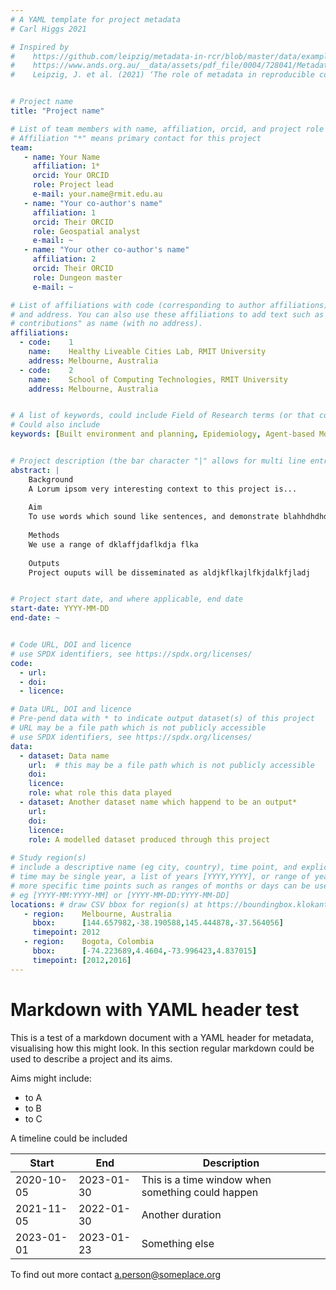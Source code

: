 ```yaml
--- 
# A YAML template for project metadata
# Carl Higgs 2021

# Inspired by 
#    https://github.com/leipzig/metadata-in-rcr/blob/master/data/examples/rescience_metadata.yaml
#    https://www.ands.org.au/__data/assets/pdf_file/0004/728041/Metadata-Workinglevel.pdf
#    Leipzig, J. et al. (2021) ‘The role of metadata in reproducible computational research’, Patterns, 2(9). doi:10.1016/j.patter.2021.100322.


# Project name
title: "Project name" 

# List of team members with name, affiliation, orcid, and project role
# Affiliation "*" means primary contact for this project
team:
   - name: Your Name
     affiliation: 1*
     orcid: Your ORCID 
     role: Project lead
     e-mail: your.name@rmit.edu.au
   - name: "Your co-author's name" 
     affiliation: 1
     orcid: Their ORCID 
     role: Geospatial analyst
     e-mail: ~
   - name: "Your other co-author's name" 
     affiliation: 2
     orcid: Their ORCID 
     role: Dungeon master
     e-mail: ~

# List of affiliations with code (corresponding to author affiliations), name
# and address. You can also use these affiliations to add text such as "Equal
# contributions" as name (with no address).
affiliations:
  - code:    1
    name:    Healthy Liveable Cities Lab, RMIT University
    address: Melbourne, Australia
  - code:    2
    name:    School of Computing Technologies, RMIT University
    address: Melbourne, Australia


# A list of keywords, could include Field of Research terms (or that could be a seperate entry?)
# Could also include
keywords: [Built environment and planning, Epidemiology, Agent-based Modelling, Python]   


# Project description (the bar character "|" allows for multi line entry
abstract: | 
    Background
    A Lorum ipsom very interesting context to this project is...
    
    Aim
    To use words which sound like sentences, and demonstrate blahhdhdhdh
    
    Methods
    We use a range of dklaffjdaflkdja flka
    
    Outputs
    Project ouputs will be disseminated as aldjkflkajlfkjdalkfjladj


# Project start date, and where applicable, end date
start-date: YYYY-MM-DD
end-date: ~


# Code URL, DOI and licence
# use SPDX identifiers, see https://spdx.org/licenses/
code:
  - url: 
  - doi:
  - licence:

# Data URL, DOI and licence
# Pre-pend data with * to indicate output dataset(s) of this project 
# URL may be a file path which is not publicly accessible
# use SPDX identifiers, see https://spdx.org/licenses/
data:
  - dataset: Data name
    url:  # this may be a file path which is not publicly accessible
    doi:
    licence:
    role: what role this data played
  - dataset: Another dataset name which happend to be an output*
    url:  
    doi:
    licence:
    role: A modelled dataset produced through this project
  
# Study region(s)
# include a descriptive name (eg city, country), time point, and explicit bounding box
# time may be single year, a list of years [YYYY,YYYY], or range of years [YYYY:YYYY]
# more specific time points such as ranges of months or days can be used, 
# eg [YYYY-MM:YYYY-MM] or [YYYY-MM-DD:YYYY-MM-DD]
locations: # draw CSV bbox for region(s) at https://boundingbox.klokantech.com/, and place in square brackets
   - region:    Melbourne, Australia
     bbox:      [144.657982,-38.190588,145.444878,-37.564056] 
     timepoint: 2012 
   - region:    Bogota, Colombia
     bbox:      [-74.223689,4.4604,-73.996423,4.837015] 
     timepoint: [2012,2016]
---
```


# Markdown with YAML header test

This is a test of a markdown document with a YAML header for metadata, visualising how this might look.  In this section regular markdown could be used to describe a project and its aims.

Aims might include:

 - to A
 - to B
 - to C

A timeline could be included

|Start     |End        | Description|
|----------|-----------|-------------|
|2020-10-05|2023-01-30 | This is a time window when something could happen|
|2021-11-05|2022-01-30 | Another duration|
|2023-01-01|2023-01-23 | Something else|

To find out more contact a.person@someplace.org
